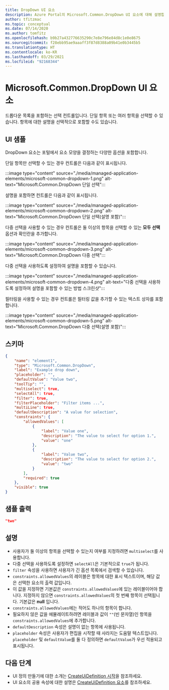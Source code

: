 ```yaml
---
title: DropDown UI 요소
description: Azure Portal의 Microsoft.Common.DropDown UI 요소에 대해 설명합니다. 관리형 애플리케이션을 배포할 때 사용 가능한 옵션 중에서 선택하는 데 사용합니다.
author: tfitzmac
ms.topic: conceptual
ms.date: 07/14/2020
ms.author: tomfitz
ms.openlocfilehash: b9b27a432776635290c7e8e796e84d8c1e0e8675
ms.sourcegitcommit: f28ebb95ae9aaaff3f87d8388a09b41e0b3445b5
ms.translationtype: HT
ms.contentlocale: ko-KR
ms.lasthandoff: 03/29/2021
ms.locfileid: "92168344"
---
```

# <a name="microsoftcommondropdown-ui-element"></a>Microsoft.Common.DropDown UI 요소

드롭다운 목록을 포함하는 선택 컨트롤입니다. 단일 항목 또는 여러 항목을 선택할 수 있습니다. 항목에 대한 설명을 선택적으로 포함할 수도 있습니다.

## <a name="ui-sample"></a>UI 샘플

DropDown 요소는 포털에서 요소 모양을 결정하는 다양한 옵션을 포함합니다.

단일 항목만 선택할 수 있는 경우 컨트롤은 다음과 같이 표시됩니다.

:::image type="content" source="./media/managed-application-elements/microsoft-common-dropdown-1.png" alt-text="Microsoft.Common.DropDown 단일 선택":::

설명을 포함하면 컨트롤은 다음과 같이 표시됩니다.

:::image type="content" source="./media/managed-application-elements/microsoft-common-dropdown-2.png" alt-text="Microsoft.Common.DropDown 단일 선택(설명 포함)":::

다중 선택을 사용할 수 있는 경우 컨트롤은 둘 이상의 항목을 선택할 수 있는 **모두 선택** 옵션과 확인란을 추가합니다.

:::image type="content" source="./media/managed-application-elements/microsoft-common-dropdown-3.png" alt-text="Microsoft.Common.DropDown 다중 선택":::

다중 선택을 사용하도록 설정하여 설명을 포함할 수 있습니다.

:::image type="content" source="./media/managed-application-elements/microsoft-common-dropdown-4.png" alt-text="다중 선택을 사용하도록 설정하여 설명을 포함할 수 있는 방법 스크린샷":::

필터링을 사용할 수 있는 경우 컨트롤은 필터링 값을 추가할 수 있는 텍스트 상자를 포함합니다.

:::image type="content" source="./media/managed-application-elements/microsoft-common-dropdown-5.png" alt-text="Microsoft.Common.DropDown 다중 선택(설명 포함)":::

## <a name="schema"></a>스키마

```json
{
    "name": "element1",
    "type": "Microsoft.Common.DropDown",
    "label": "Example drop down",
    "placeholder": "",
    "defaultValue": "Value two",
    "toolTip": "",
    "multiselect": true,  
    "selectAll": true,  
    "filter": true,  
    "filterPlaceholder": "Filter items ...",  
    "multiLine": true,  
    "defaultDescription": "A value for selection",  
    "constraints": {
        "allowedValues": [
            {
                "label": "Value one",
                "description": "The value to select for option 1.",
                "value": "one"
            },
            {
                "label": "Value two",
                "description": "The value to select for option 2.",
                "value": "two"
            }
        ],
        "required": true
    },
    "visible": true
}
```

## <a name="sample-output"></a>샘플 출력

```json
"two"
```

## <a name="remarks"></a>설명

- 사용자가 둘 이상의 항목을 선택할 수 있는지 여부를 지정하려면 `multiselect`를 사용합니다.
- 다중 선택을 사용하도록 설정하면 `selectAll`은 기본적으로 `true`가 됩니다.
- `filter` 속성을 사용하면 사용자가 긴 옵션 목록에서 검색할 수 있습니다.
- `constraints.allowedValues`의 레이블은 항목에 대한 표시 텍스트이며, 해당 값은 선택한 요소의 출력 값입니다.
- 이 값을 지정하면 기본값은 `constraints.allowedValues`에 있는 레이블이어야 합니다. 지정하지 않으면 `constraints.allowedValues`의 첫 번째 항목이 선택됩니다. 기본값은 **null** 입니다.
- `constraints.allowedValues`에는 적어도 하나의 항목이 합니다.
- 필요하지 않은 값을 에뮬레이트하려면 레이블과 값이 `""`(빈 문자열)인 항목을 `constraints.allowedValues`에 추가합니다.
- `defaultDescription` 속성은 설명이 없는 항목에 사용됩니다.
- `placeholder` 속성은 사용자가 편집을 시작할 때 사라지는 도움말 텍스트입니다. `placeholder` 및 `defaultValue`를 둘 다 정의하면 `defaultValue`가 우선 적용되고 표시됩니다.

## <a name="next-steps"></a>다음 단계

* UI 정의 만들기에 대한 소개는 [CreateUiDefinition 시작](create-uidefinition-overview.md)을 참조하세요.
* UI 요소의 공용 속성에 대한 설명은 [CreateUiDefinition 요소](create-uidefinition-elements.md)를 참조하세요.
